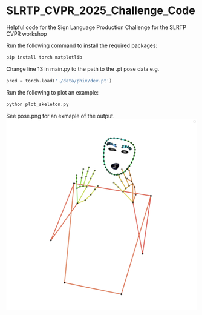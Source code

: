 # SLRTP_CVPR_2025_Challenge_Code
Helpful code for the Sign Language Production Challenge for the SLRTP CVPR workshop

Run the following command to install the required packages:
```bash
pip install torch matplotlib
```

Change line 13 in main.py to the path to the .pt pose data e.g. 
```python
pred = torch.load('./data/phix/dev.pt')
```

Run the following to plot an example: 
```bash
python plot_skeleton.py
```

See pose.png for an exmaple of the output.
![pose.png](pose.png)

